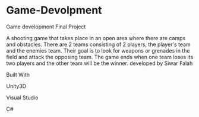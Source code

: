 # Game-Devolpment
Game development Final Project 


A shooting game that takes place in an open area where there are camps and obstacles. There are 2 teams consisting of 2 players, the player's team and the enemies team. Their goal is to look for weapons or grenades in the field and attack the opposing team. The game ends when one team loses its two players and the other team will be the winner. developed by Siwar Falah

Built With

Unity3D

Visual Studio

C#
